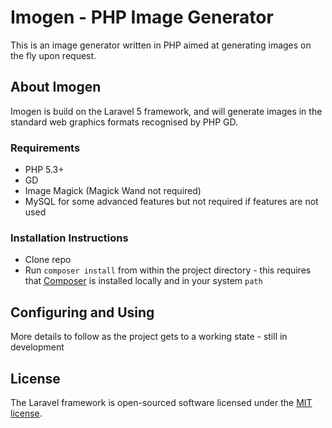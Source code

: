 # Imogen - PHP Image Generator

This is an image generator written in PHP aimed at generating images on the fly upon request.

## About Imogen

Imogen is build on the Laravel 5 framework, and will generate images in the standard web graphics formats recognised by PHP GD.

### Requirements

* PHP 5.3+
* GD
* Image Magick (Magick Wand not required)
* MySQL for some advanced features but not required if features are not used

### Installation Instructions

* Clone repo
* Run `composer install` from within the project directory - this requires that [Composer](https://getcomposer.org/) is installed locally and in your system `path`

## Configuring and Using

More details to follow as the project gets to a working state - still in development

## License

The Laravel framework is open-sourced software licensed under the [MIT license](http://opensource.org/licenses/MIT).
